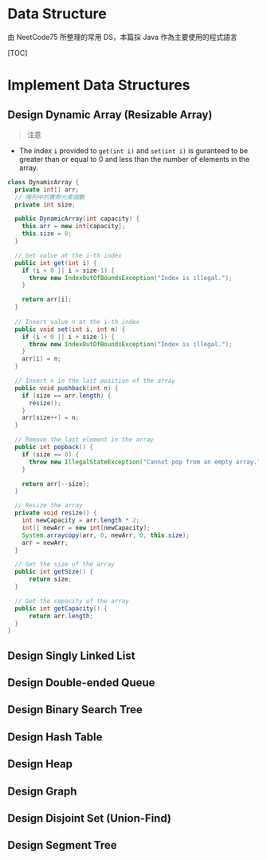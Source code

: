 Data Structure
=============

由 NeetCode75 所整理的常用 DS，本篇採 Java 作為主要使用的程式語言

[TOC]

# Implement Data Structures
## Design Dynamic Array (Resizable Array)
> 注意
  - The index `i` provided to `get(int i)` and `set(int i)` is guranteed to be greater than or equal to 0 and less than the number of elements in the array.
```java
class DynamicArray {
  private int[] arr;
  // 陣列中的實際元素個數
  private int size;

  public DynamicArray(int capacity) {
    this.arr = new int[capacity];
    this.size = 0;
  }

  // Get value at the i-th index
  public int get(int i) {
    if (i < 0 || i > size-1) {
      throw new IndexOutOfBoundsException("Index is illegal.");
    }

    return arr[i];
  }
  
  // Insert value n at the i-th index
  public void set(int i, int n) {
    if (i < 0 || i > size-1) {
      throw new IndexOutOfBoundsException("Index is illegal.");
    }
    arr[i] = n;
  }

  // Insert n in the last position of the array
  public void pushback(int n) {
    if (size == arr.length) {
      resize();
    }
    arr[size++] = n;
  }

  // Remove the last element in the array
  public int popback() {
    if (size == 0) {
      throw new IllegalStateException("Cannot pop from an empty array.");
    }

    return arr[--size];
  }

  // Resize the array
  private void resize() {
    int newCapacity = arr.length * 2;
    int[] newArr = new int[newCapacity];
    System.arraycopy(arr, 0, newArr, 0, this.size);
    arr = newArr;
  }

  // Get the size of the array
  public int getSize() {
	  return size;
  }

  // Get the capacity of the array
  public int getCapacity() {
	  return arr.length;
  }
}
```

## Design Singly Linked List
## Design Double-ended Queue
## Design Binary Search Tree
## Design Hash Table
## Design Heap
## Design Graph
## Design Disjoint Set (Union-Find)
## Design Segment Tree
